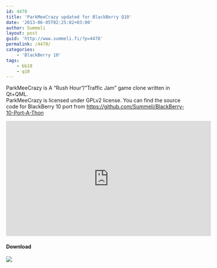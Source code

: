 ```yaml
---
id: 4478
title: 'ParkMeeCrazy updated for BlackBerry Q10'
date: '2013-06-05T02:25:02+03:00'
author: Summeli
layout: post
guid: 'http://www.summeli.fi/?p=4478'
permalink: /4478/
categories:
    - 'BlackBerry 10'
tags:
    - bb10
    - q10
---
```


ParkMeeCrazy is A “Rush Hour”/”Traffic Jam” game clone written in Qt+QML.  
ParkMeeCrazy is licensed under GPLv2 license. You can find the source code for BlackBerry 10 port from <https://github.com/Summeli/BlackBerry-10-Port-A-Thon>  
<iframe allowfullscreen="allowfullscreen" frameborder="0" height="315" loading="lazy" src="https://www.youtube.com/embed/3Qivzzy4PvI" width="560"></iframe>

#### Download

[![](http://www.summeli.com/wp-content/uploads/2013/02/BB-World_Get-It_BLK-Box-300x103.png)](http://appworld.blackberry.com/webstore/content/20079233)